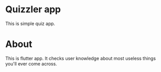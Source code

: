 # Quizzler app
This is simple quiz app.
# About
This is flutter app. It checks user knowledge about most useless things you'll ever come across.
